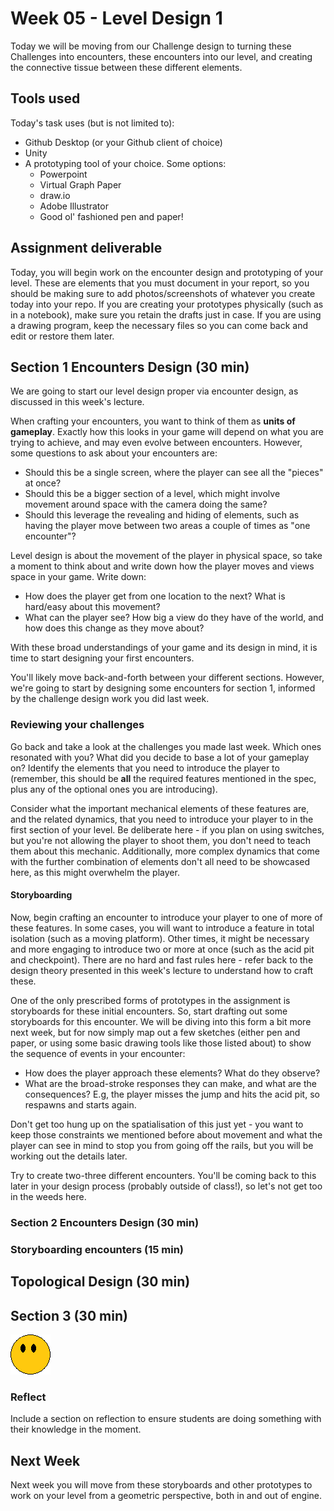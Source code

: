 # Week 05 - Level Design 1
Today we will be moving from our Challenge design to turning these Challenges into encounters, these encounters into our level, and creating the connective tissue between these different elements.

## Tools used
Today's task uses (but is not limited to):

* Github Desktop (or your Github client of choice)
* Unity
* A prototyping tool of your choice. Some options:
    * Powerpoint
    * Virtual Graph Paper
    * draw.io
    * Adobe Illustrator
    * Good ol' fashioned pen and paper!

## Assignment deliverable
Today, you will begin work on the encounter design and prototyping of your level. These are elements that you must document in your report, so you should be making sure to add photos/screenshots of whatever you create today into your repo. If you are creating your prototypes physically (such as in a notebook), make sure you retain the drafts just in case. If you are using a drawing program, keep the necessary files so you can come back and edit or restore them later.

## Section 1 Encounters Design (30 min)
We are going to start our level design proper via encounter design, as discussed in this week's lecture.

When crafting your encounters, you want to think of them as <b>units of gameplay</b>. Exactly how this looks in your game will depend on what you are trying to achieve, and may even evolve between encounters. However, some questions to ask about your encounters are:
* Should this be a single screen, where the player can see all the "pieces" at once?
* Should this be a bigger section of a level, which might involve movement around space with the camera doing the same?
* Should this leverage the revealing and hiding of elements, such as having the player move between two areas a couple of times as "one encounter"?

Level design is about the movement of the player in physical space, so take a moment to think about and write down how the player moves and views space in your game. Write down:

* How does the player get from one location to the next? What is hard/easy about this movement?
* What can the player see? How big a view do they have of the world, and how does this change as they move about?

With these broad understandings of your game and its design in mind, it is time to start designing your first encounters.

You'll likely move back-and-forth between your different sections. However, we're going to start by designing some encounters for section 1, informed by the challenge design work you did last week.

### Reviewing your challenges
Go back and take a look at the challenges you made last week. Which ones resonated with you? What did you decide to base a lot of your gameplay on? Identify the elements that you need to introduce the player to (remember, this should be <b>all</b> the required features mentioned in the spec, plus any of the optional ones you are introducing).

Consider what the important mechanical elements of these features are, and the related dynamics, that you need to introduce your player to in the first section of your level. Be deliberate here - if you plan on using switches, but you're not allowing the player to shoot them, you don't need to teach them about this mechanic. Additionally, more complex dynamics that come with the further combination of elements don't all need to be showcased here, as this might overwhelm the player.

#### Storyboarding
Now, begin crafting an encounter to introduce your player to one of more of these features. In some cases, you will want to introduce a feature in total isolation (such as a moving platform). Other times, it might be necessary and more engaging to introduce two or more at once (such as the acid pit and checkpoint). There are no hard and fast rules here - refer back to the design theory presented in this week's lecture to understand how to craft these.

One of the only prescribed forms of prototypes in the assignment is storyboards for these initial encounters. So, start drafting out some storyboards for this encounter. We will be diving into this form a bit more next week, but for now simply map out a few sketches (either pen and paper, or using some basic drawing tools like those listed about) to show the sequence of events in your encounter: 
* How does the player approach these elements? What do they observe? 
* What are the broad-stroke responses they can make, and what are the consequences? E.g, the player misses the jump and hits the acid pit, so respawns and starts again.

Don't get too hung up on the spatialisation of this just yet - you want to keep those constraints we mentioned before about movement and what the player can see in mind to stop you from going off the rails, but you will be working out the details later.

Try to create two-three different encounters. You'll be coming back to this later in your design process (probably outside of class!), so let's not get too in the weeds here.

### Section 2 Encounters Design (30 min)


### Storyboarding encounters (15 min)

## Topological Design (30 min)

## Section 3 (30 min)

![Image goes here!](images/sample.png)

### Reflect
Include a section on reflection to ensure students are doing something with their knowledge in the moment.

## Next Week
Next week you will move from these storyboards and other prototypes to work on your level from a geometric perspective, both in and out of engine.
